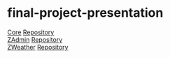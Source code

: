 # final-project-presentation
[Core](ttps://zisuka-back.ddns.net) [Repository](https://github.com/lucia-blanco/zisuka-back)  
[ZAdmin](https://zadmin.web.app/) [Repository](https://github.com/lucia-blanco/zisuka-admin)  
[ZWeather](https://weatherz.web.app/) [Repository](https://github.com/lucia-blanco/zisuka-weather)  
